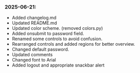 ### 2025-06-21:
- Added changelog.md
- Updated README.md
- Updated color scheme. (removed colors.py)
- Added onsubmit to password field.
- Renamed some controls to avoid confusion.
- Rearranged controls and added regions for better overview.
- Changed default password.
- Updated comments
- Changed font to Arial
- Added logout and appropriate snackbar alert
